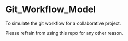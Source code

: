# Git_Workflow_Model

To simulate the git workflow for a collaborative project. 

Please refrain from using this repo for any other reason.